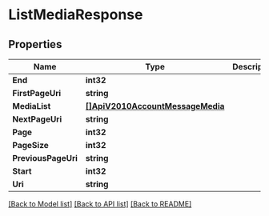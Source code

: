 # ListMediaResponse

## Properties

Name | Type | Description | Notes
------------ | ------------- | ------------- | -------------
**End** | **int32** |  |[optional] 
**FirstPageUri** | **string** |  |[optional] 
**MediaList** | [**[]ApiV2010AccountMessageMedia**](api.v2010.account.message.media.md) |  |[optional] 
**NextPageUri** | **string** |  |[optional] 
**Page** | **int32** |  |[optional] 
**PageSize** | **int32** |  |[optional] 
**PreviousPageUri** | **string** |  |[optional] 
**Start** | **int32** |  |[optional] 
**Uri** | **string** |  |[optional] 

[[Back to Model list]](../README.md#documentation-for-models) [[Back to API list]](../README.md#documentation-for-api-endpoints) [[Back to README]](../README.md)


